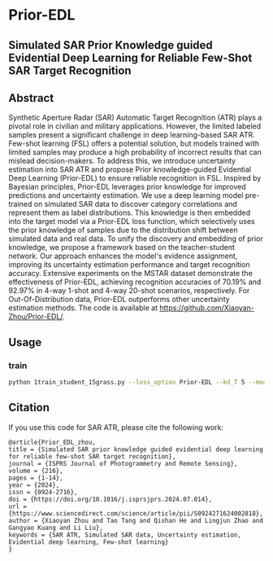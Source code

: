 # Prior-EDL
## Simulated SAR Prior Knowledge guided Evidential Deep Learning for Reliable Few-Shot SAR Target Recognition

## Abstract
Synthetic Aperture Radar (SAR) Automatic Target Recognition (ATR) plays a pivotal role in civilian and military applications. However, the limited labeled samples present a significant challenge in deep learning-based SAR ATR. Few-shot learning (FSL) offers a potential solution, but models trained with limited samples may produce a high probability of incorrect results that can mislead decision-makers. To address this, we introduce uncertainty estimation into SAR ATR and propose Prior knowledge-guided Evidential Deep Learning (Prior-EDL) to ensure reliable recognition in FSL. Inspired by Bayesian principles, Prior-EDL leverages prior knowledge for improved predictions and uncertainty estimation. We use a deep learning model pre-trained on simulated SAR data to discover category correlations and represent them as label distributions. This knowledge is then embedded into the target model via a Prior-EDL loss function, which selectively uses the prior knowledge of samples due to the distribution shift between simulated data and real data. To unify the discovery and embedding of prior knowledge, we propose a framework based on the teacher-student network. Our approach enhances the model's evidence assignment, improving its uncertainty estimation performance and target recognition accuracy. Extensive experiments on the MSTAR dataset demonstrate the effectiveness of Prior-EDL, achieving recognition accuracies of 70.19\% and 92.97\% in 4-way 1-shot and 4-way 20-shot scenarios, respectively. For Out-Of-Distribution data, Prior-EDL outperforms other uncertainty estimation methods. The code is available at https://github.com/Xiaoyan-Zhou/Prior-EDL/.

## Usage
### train

```sh
python 1train_student_15grass.py --loss_option Prior-EDL --kd_T 5 --model_path <your model path> --model_name <the source model> 
```
## Citation
If you use this code for SAR ATR, please cite the following work:
```
@article{Prior_EDL_zhou,
title = {Simulated SAR prior knowledge guided evidential deep learning for reliable few-shot SAR target recognition},
journal = {ISPRS Journal of Photogrammetry and Remote Sensing},
volume = {216},
pages = {1-14},
year = {2024},
issn = {0924-2716},
doi = {https://doi.org/10.1016/j.isprsjprs.2024.07.014},
url = {https://www.sciencedirect.com/science/article/pii/S0924271624002818},
author = {Xiaoyan Zhou and Tao Tang and Qishan He and Lingjun Zhao and Gangyao Kuang and Li Liu},
keywords = {SAR ATR, Simulated SAR data, Uncertainty estimation, Evidential deep learning, Few-shot learning}
}
```

